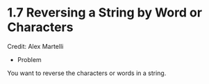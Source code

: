 # 1.7 Reversing a String by Word or Characters

Credit: Alex Martelli

* Problem

You want to reverse the characters or words in a string.
